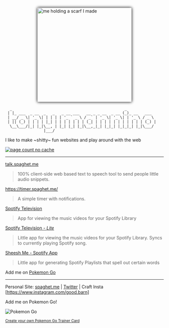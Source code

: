 <img style="display:block;box-shadow: 0px 0px 10px #000000; margin: 0 auto; border-radius: 3px;" height="300px" width="auto" src="https://scontent-sea1-1.cdninstagram.com/v/t51.29350-15/465201622_591923890069556_6114306056674959181_n.jpg?stp=dst-jpegr_e35_p720x720&efg=eyJ2ZW5jb2RlX3RhZyI6ImltYWdlX3VybGdlbi4xNDQweDE4MDAuaGRyLmYyOTM1MC5kZWZhdWx0X2ltYWdlIn0&_nc_ht=scontent-sea1-1.cdninstagram.com&_nc_cat=108&_nc_ohc=xxc5X5DXqOwQ7kNvgH_ROo6&_nc_gid=01cbab36f4e648f3889036b770dd5a3f&edm=AP4sbd4BAAAA&ccb=7-5&ig_cache_key=MzQ5NjkzNDYxNjQ5MTk5MTUzOA%3D%3D.3-ccb7-5&oh=00_AYAtPs6pHNs19WX9HLZxOKDatqOSw9ksSunh5g8FZKAhnw&oe=673821AE&_nc_sid=7a9f4b" alt="me holding a scarf I made" />

```
  _                                                  _             
 | |_ ___  _ __  _   _   _ __ ___   __ _ _ __  _ __ (_)_ __   ___  
 | __/ _ \| '_ \| | | | | '_ ` _ \ / _` | '_ \| '_ \| | '_ \ / _ \ 
 | || (_) | | | | |_| | | | | | | | (_| | | | | | | | | | | | (_) |
  \__\___/|_| |_|\__, | |_| |_| |_|\__,_|_| |_|_| |_|_|_| |_|\___/ 
                 |___/                                             
```

I like to make ~shitty~ fun websites and play around with the web

[![page count no cache](https://github-readme-budddy.glitch.me/img/page_count)](https://github-readme-buddy.glitch.me)

---

<a href="https://talk.spaghet.me" target="_blank">talk.spaghet.me</a>
> 100% client-side web based text to speech tool to send people little audio snippets.

<a href="https://timer.spaghet.me/" target="_blank">https://timer.spaghet.me/</a>
> A simple timer with notifications.

<a href="https://immannino.github.io/SpotifyTelevision" target="_blank">Spotify Television</a>
> App for viewing the music videos for your Spotify Library

<a href="https://tv-lite.spaghet.me" target="_blank">Spotify Television - <i>Lite</i></a>
> Little app for viewing the music videos for your Spotify Library. Syncs to currently playing Spotify song.

<a href="https://sheesh.spaghet.me" target="_blank">Sheesh Me - Spotify App</a>
> Little app for generating Spotify Playlists that spell out certain words

Add me on [Pokemon Go](https://mannino.dev/pogo/)

---
Personal Site: [spaghet.me](https://v2.spaghet.me) | [Twitter](http://twitter.com/immannino) | Craft Insta [https://www.instagram.com/good.barn]

Add me on Pokemon Go!

![Pokemon Go](https://pkmngo-me.glitch.me/GoodBarn/0414-5988-7356/card.svg?style=map)

<sup>[Create your own Pokemon Go Trainer Card](https://pkmngo-me.glitch.me)</sup>


